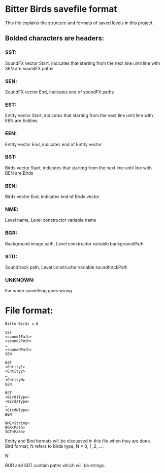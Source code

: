# Bitter Birds savefile format

This file explains the structure and formats of saved levels in this project. 

## Bolded characters are headers:

### SST: 
SoundFX vector Start, indicates that starting from the next line until line with SEN are soundFX paths

### SEN: 
SoundFX vector End, indicates end of soundFX paths

### EST: 
Entity vector Start, indicates that starting from the next line until line with EEN are Entities

### EEN: 
Entity vector End, indicates end of Entity vector

### BST: 
Birds vector Start, indicates that starting from the next line until line with BEN are Birds

### BEN:
Birds vector End, indicates end of Birds vector

### NME: 
Level name, Level constructor variable name

### BGR: 
Background image path, Level constructor variable backgroundPath

### STD: 
Soundtrack path, Level constructor variable soundtrackPath

### UNKNOWN:
For when something goes wrong


# File format:
```
BitterBirds v.0

SST
<sound1Path>
<sound2Path>
…
<soundNPath>
SEN

EST
<Entity1>
<Entity2>
…
<EntityN>
EEN

BST
<Bird1Type>
<Bird2Type>
…
<BirdNType>
BEN

NME<String>
BGR<Path>
SDT<Path>

```
Entity and Bird formats will be discussed in this file when they are done. 
Bird format, N refers to birds type, N = 0, 1, 2, ...:

N

BGR and SDT contain paths which will be strings.
